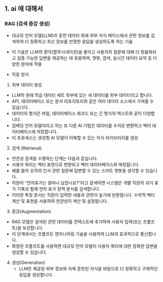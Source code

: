 ## 1. ai 에 대해서


### RAG (검색 증강 생성)
- 대규모 언어 모델(LLM)이 훈련 데이터 외에 외부 지식 베이스에서 관련 정보를 검색하여 더 정확하고 최신 정보를 반영한 응답을 생성하도록 하는 기술
- 이 기술은 LLM의 환각(할루시네이션)을 줄이고 사용자의 질문에 대해 더 맞춤화되고 검증 가능한 답변을 제공하는 데 유용하며, 챗봇, 검색, 실시간 데이터 요약 등 다양한 분야에 적용

- 작동 방식
1. 외부 데이터 생성
- LLM의 원래 학습 데이터 세트 외부에 있는 새 데이터를 외부 데이터라고 합니다. 
- API, 데이터베이스 또는 문서 리포지토리와 같은 여러 데이터 소스에서 가져올 수 있습니다. 
- 데이터의 형식은 파일, 데이터베이스 레코드 또는 긴 형식의 텍스트와 같이 다양합니다. 
- 임베딩 언어 모델이라고 하는 또 다른 AI 기법은 데이터를 수치로 변환하고 벡터 데이터베이스에 저장합니다. 
- 이 프로세스는 생성형 AI 모델이 이해할 수 있는 지식 라이브러리를 생성

2. 검색 (Retrieval)
- 연관성 검색을 수행하는 단계는 다음과 같습니다. 
- 사용자 쿼리는 벡터 표현으로 변환되고 벡터 데이터베이스와 매칭됩니다. 
- 예를 들어 조직의 인사 관련 질문에 답변할 수 있는 스마트 챗봇을 생각할 수 있습니다. 
- 직원이 “연차휴가는 얼마나 남았나요?“라고 검색하면 시스템은 개별 직원의 과거 휴가 기록과 함께 연차 휴가 정책 문서를 검색합니다. 
- 이러한 특정 문서는 직원이 입력한 내용과 관련이 높기에 반환됩니다. 수학적 벡터 계산 및 표현을 사용하여 연관성이 계산 및 설정됩니다.

3. 증강(Augmentation)
- RAG 모델은 검색된 관련 데이터를 컨텍스트에 추가하여 사용자 입력(또는 프롬프트)을 보강합니다. 
- 이 단계에서는 프롬프트 엔지니어링 기술을 사용하여 LLM과 효과적으로 통신합니다. 
- 확장된 프롬프트를 사용하면 대규모 언어 모델이 사용자 쿼리에 대한 정확한 답변을 생성할 수 있습니다.

4. 생성(Generation)
    - LLM은 제공된 외부 정보와 자체 훈련된 지식을 바탕으로 더 정확하고 구체적인 응답을 생성합니다. 

    

